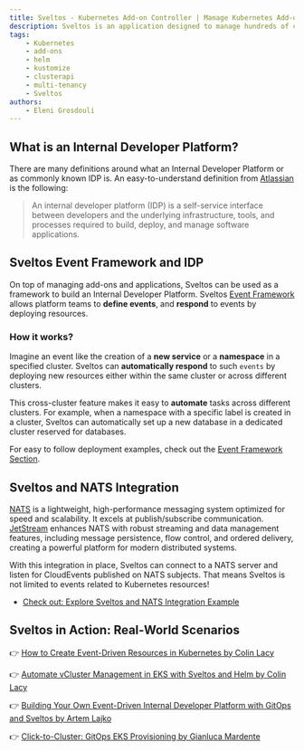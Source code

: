 ```yaml
---
title: Sveltos - Kubernetes Add-on Controller | Manage Kubernetes Add-ons with Ease | Build an IDP
description: Sveltos is an application designed to manage hundreds of clusters by providing declarative APIs to deploy Kubernetes add-ons across multiple clusters.
tags:
    - Kubernetes
    - add-ons
    - helm
    - kustomize
    - clusterapi
    - multi-tenancy
    - Sveltos
authors:
    - Eleni Grosdouli
---
```


## What is an Internal Developer Platform?

There are many definitions around what an Internal Developer Platform or as commonly known IDP is. An easy-to-understand definition from [Atlassian](https://www.atlassian.com/developer-experience/internal-developer-platform) is the following:
> An internal developer platform (IDP) is a self-service interface between developers and the underlying infrastructure, tools, and processes required to build, deploy, and manage software applications.

## Sveltos Event Framework and IDP

On top of managing add-ons and applications, Sveltos can be used as a framework to build an Internal Developer Platform. Sveltos [Event Framework](../events/addon_event_deployment.md) allows platform teams to **define events**, and **respond** to events by deploying resources.

### How it works?

Imagine an event like the creation of a **new service** or a **namespace** in a specified cluster. Sveltos can **automatically respond** to such `events` by deploying new resources either within the same cluster or across different clusters.

This cross-cluster feature makes it easy to **automate** tasks across different clusters. For example, when a namespace with a specific label is created in a cluster, Sveltos can automatically set up a new database in a dedicated cluster reserved for databases.

For easy to follow deployment examples, check out the [Event Framework Section](../events/examples/db-as-a-service-multiple-db-per-cluster.md).


## Sveltos and NATS Integration

[NATS](https://nats.io/) is a lightweight, high-performance messaging system optimized for speed and scalability. It excels at publish/subscribe communication. [JetStream](https://docs.nats.io/nats-concepts/jetstream) enhances NATS with robust streaming and data management features, including message persistence, flow control, and ordered delivery, creating a powerful platform for modern distributed systems.

With this integration in place, Sveltos can connect to a NATS server and listen for CloudEvents published on NATS subjects. That means Sveltos is not limited to events related to Kubernetes resources!

- [Check out: Explore Sveltos and NATS Integration Example](https://medium.com/itnext/kubernetes-on-autopilot-event-driven-automation-across-clusters-addeb535d20f)


## Sveltos in Action: Real-World Scenarios

👉 [How to Create Event-Driven Resources in Kubernetes by Colin Lacy](https://www.youtube.com/watch?v=4mOWuOF0gWY)

👉 [Automate vCluster Management in EKS with Sveltos and Helm by Colin Lacy](https://www.youtube.com/watch?v=GQM7Qn9rWVU&t=264s)

👉 [Building Your Own Event-Driven Internal Developer Platform with GitOps and Sveltos by Artem Lajko](https://medium.com/itnext/building-your-own-event-driven-internal-developer-platform-with-gitops-and-sveltos-cbe3de4920d5)

👉 [Click-to-Cluster: GitOps EKS Provisioning by Gianluca Mardente](https://medium.com/itnext/click-to-cluster-gitops-eks-provisioning-8c9d3908cb24)